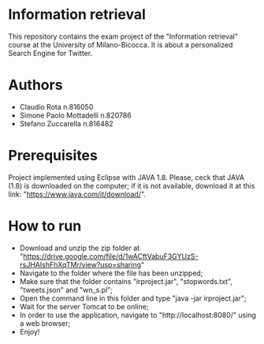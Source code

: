 # Information retrieval
This repository contains the exam project of the "Information retrieval" course at the University of Milano-Bicocca. It is about a personalized Search Engine for Twitter.   
                                            
# Authors                              
-  Claudio Rota n.816050              	 
-  Simone Paolo Mottadelli n.820786   	 
-  Stefano Zuccarella n.816482        	 

# Prerequisites
Project implemented using Eclipse with JAVA 1.8. Please, ceck that JAVA (1.8) is downloaded on the computer; if it is not available, download it at this link: "https://www.java.com/it/download/".
	
# How to run
- Download and unzip the zip folder at "https://drive.google.com/file/d/1wACftVabuF3GYUzS-rsJHAIshFhXqTMr/view?usp=sharing"
- Navigate to the folder where the file has been unzipped;
- Make sure that the folder contains "irproject.jar", "stopwords.txt", "tweets.json" and "wn_s.pl";
- Open the command line in this folder and type "java -jar irproject.jar";
- Wait for the server Tomcat to be online;
- In order to use the application, navigate to "http://localhost:8080/" using a web browser;
- Enjoy!
